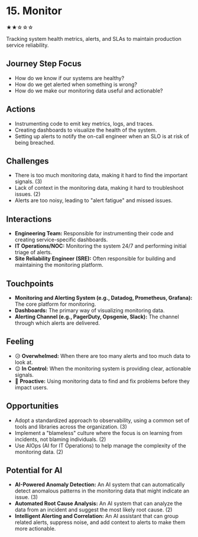 # 15. Monitor
★★☆☆☆

Tracking system health metrics, alerts, and SLAs to maintain production service reliability.

## Journey Step Focus

*   How do we know if our systems are healthy?
*   How do we get alerted when something is wrong?
*   How do we make our monitoring data useful and actionable?

## Actions

*   Instrumenting code to emit key metrics, logs, and traces.
*   Creating dashboards to visualize the health of the system.
*   Setting up alerts to notify the on-call engineer when an SLO is at risk of being breached.

## Challenges

*   There is too much monitoring data, making it hard to find the important signals. (3)
*   Lack of context in the monitoring data, making it hard to troubleshoot issues. (2)
*   Alerts are too noisy, leading to "alert fatigue" and missed issues.

## Interactions

*   **Engineering Team:** Responsible for instrumenting their code and creating service-specific dashboards.
*   **IT Operations/NOC:** Monitoring the system 24/7 and performing initial triage of alerts.
*   **Site Reliability Engineer (SRE):** Often responsible for building and maintaining the monitoring platform.

## Touchpoints

*   **Monitoring and Alerting System (e.g., Datadog, Prometheus, Grafana):** The core platform for monitoring.
*   **Dashboards:** The primary way of visualizing monitoring data.
*   **Alerting Channel (e.g., PagerDuty, Opsgenie, Slack):** The channel through which alerts are delivered.

## Feeling

*   😥 **Overwhelmed:** When there are too many alerts and too much data to look at.
*   😌 **In Control:** When the monitoring system is providing clear, actionable signals.
*   💪 **Proactive:** Using monitoring data to find and fix problems before they impact users.

## Opportunities

*   Adopt a standardized approach to observability, using a common set of tools and libraries across the organization. (3)
*   Implement a "blameless" culture where the focus is on learning from incidents, not blaming individuals. (2)
*   Use AIOps (AI for IT Operations) to help manage the complexity of the monitoring data. (2)

## Potential for AI

*   **AI-Powered Anomaly Detection:** An AI system that can automatically detect anomalous patterns in the monitoring data that might indicate an issue. (3)
*   **Automated Root Cause Analysis:** An AI system that can analyze the data from an incident and suggest the most likely root cause. (2)
*   **Intelligent Alerting and Correlation:** An AI assistant that can group related alerts, suppress noise, and add context to alerts to make them more actionable.

